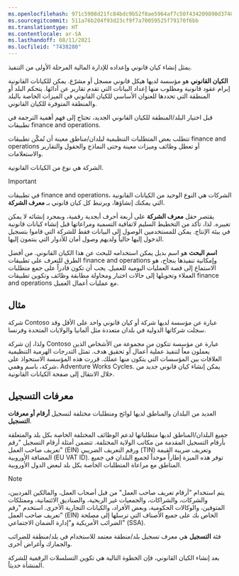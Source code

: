 ```yaml
---
ms.openlocfilehash: 971c5908d21fc84bdc9b52f8ae5964af7c50f434209890d3740c1e50fcb90ff6
ms.sourcegitcommit: 511a76b204f93d23cf9f7a70059525f79170f6bb
ms.translationtype: HT
ms.contentlocale: ar-SA
ms.lasthandoff: 08/11/2021
ms.locfileid: "7438280"
---
```

يمثل إنشاء كيان قانوني وإعداده للإدارة المالية المرحلة الأولى من التنفيذ.

**الكيان القانوني** هو مؤسسة لديها هيكل قانوني مسجل أو مشرّع. يمكن للكيانات القانونية إبرام عقود قانونية ومطلوب منها إعداد البيانات التي تقدم تقارير عن أدائها. يتحكم البلد أو المنطقة التي تحددها للعنوان الأساسي للكيان القانوني في الميزات الخاصة بالبلد والمنطقة المتوفرة للكيان القانوني.

قبل اختيار البلد/المنطقة للكيان القانوني الجديد، تحتاج إلى فهم أهمية الترجمة في تطبيقات finance and operations.

تتطلب بعض المتطلبات التنظيمية لبلدان/مناطق معينة أن تُمكّن تطبيقات finance and operations أو تعطل وظائف وميزات معينة وحتى النماذج والحقول والتقارير والاستعلامات.

الشركة هي نوع من الكيانات القانونية.

> [!IMPORTANT]
> في تطبيقات finance and operations، الشركات هي النوع الوحيد من الكيانات القانونية التي يمكنك إنشاؤها، ويرتبط كل كيان قانوني بـ **معرف الشركة**.

يقتصر حقل **معرف الشركة** على أربعة أحرف أبجدية رقمية، وبمجرد إنشائه لا يمكن تغييره. لذا، تأكد من التخطيط السليم لاتفاقية التسمية ومراعاتها قبل إنشاء كيانات قانونية في بيئة الإنتاج. يمكن للمستخدمين الوصول إلى البيانات فقط للشركة التي قاموا بتسجيل الدخول إليها حالياً ولديهم وصول أمان للأدوار التي ينتمون إليها.

**اسم البحث** هو اسم بديل يمكن استخدامه للبحث عن هذا الكيان القانوني. من أفضل الطرق للتعرف على تطبيقات finance and operations وإمكانية تنفيذها بنجاح، هو الاستماع إلى قصة العمليات اليومية للعميل. يجب أن تكون قادراً على جمع متطلبات العملاء وتحويلها إلى حالات اختبار ومحاولة مطابقة وظائف وتكوين تطبيقات finance and operations مع عمليات أعمال العميل.

## <a name="example"></a>مثال

شركة Contoso عبارة عن مؤسسة لديها شركة أو كيان قانوني واحد على الأقل وقد سجلت شركاتها الدولية في بلدان متعددة مثل ألمانيا والولايات المتحدة وفرنسا.

ولذا، إن شركة Contoso عبارة عن مؤسسة تتكون من مجموعة من الأشخاص الذين يعملون معاً لتنفيذ عملية أعمال أو تحقيق هدف. تمثل التدرجات الهرمية التنظيمية العلاقات بين المؤسسات التي يتكون منها عملك. قررت هذه المؤسسة الاستحواذ على شركة، باسم وهمي، Adventure Works Cycles. يمكن إنشاء كيان قانوني جديد من خلال الانتقال إلى صفحة الكيانات القانونية.

## <a name="registration-ids"></a>‏‫معرفات التسجيل

العديد من البلدان والمناطق لديها لوائح ومتطلبات مختلفة لتسجيل **أرقام أو معرفات التسجيل**.

جميع البلدان/المناطق لديها متطلباتها لدعم الوظائف المختلفة الخاصة بكل بلد والمتعلقة بأرقام التسجيل المقدمة من مكاتب الولاية المختلفة. تتضمن أمثلة أرقام التسجيل "رقم تعريف صاحب العمل" (EIN) ورقم التعريف الضريبي (TIN) وتعريف ضريبة القيمة المضافة الأوروبية (EU VAT ID). توفر هذه الميزة إطاراً موحداً لجميع البلدان في جميع المناطق مع مراعاة المتطلبات الخاصة بكل بلد لبعض الدول الأوروبية.

> [!NOTE]
> يتم استخدام "أرقام تعريف صاحب العمل" من قبل أصحاب العمل، والمالكين الفرديين، والشركات، والشراكات، والجمعيات غير الربحية، والصناديق الائتمانية، وممتلكات المتوفين، والوكالات الحكومية، وبعض الأفراد، والكيانات التجارية الأخرى. استخدم "رقم تعريف صاحب العمل" (EIN) الخاص بك على جميع الأصناف التي ترسلها إلى مصلحة الضرائب الأمريكية و"إدارة الضمان الاجتماعي" (SSA).

فئة **التسجيل** هي معرف تسجيل بلد/منطقة معتمد للاستخدام في بلد/منطقة للضرائب والجمارك وأغراض أخرى.

بعد إنشاء الكيان القانوني، فإن الخطوة التالية هي تكوين التسلسلات الرقمية للشركة المنشأة حديثاً.

